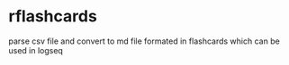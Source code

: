 # rflashcards
parse csv file and convert to md file formated in flashcards which can be used in logseq

